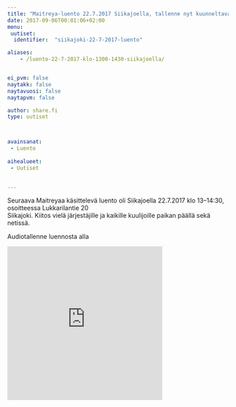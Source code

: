 ```yaml
---
title: "Maitreya-luento 22.7.2017 Siikajoella, tallenne nyt kuunneltavana"
date: 2017-09-06T00:01:06+02:00
menu:
 uutiset:
  identifier:  "siikajoki-22-7-2017-luento"

aliases:
    - /luento-22-7-2017-klo-1300-1430-siikajoella/


ei_pvm: false
naytakk: false
naytavuosi: false
naytapvm: false

author: share.fi
type: uutiset



avainsanat:
 - Luento
 
aihealueet:
 - Uutiset
 

---
```

</header><div class="entry-content" itemprop="text"><p>Seuraava Maitreyaa käsittelevä luento oli Siikajoella 22.7.2017 klo 13–14:30, osoitteessa&nbsp;Lukkarilantie 20<br>
Siikajoki. Kiitos vielä järjestäjille ja kaikille kuulijoille paikan päällä sekä netissä.</p>
<p>Audiotallenne luennosta alla</p>
<p><iframe scrolling="no" src="https://w.soundcloud.com/player/?url=https%3A//api.soundcloud.com/tracks/341139500&amp;color=ff5500&amp;auto_play=false&amp;hide_related=false&amp;show_comments=true&amp;show_user=true&amp;show_reposts=false&amp;visual=true" width="70%" height="350" frameborder="no"></iframe>
